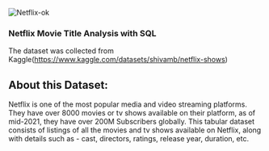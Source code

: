 ![Netflix-ok](https://github.com/liyanse/Analytyics-Engineer/assets/91662935/8dc932fd-4ca2-4c5c-9712-49bc9a42d6f0)


### Netflix Movie Title Analysis with SQL
The dataset was collected from Kaggle(https://www.kaggle.com/datasets/shivamb/netflix-shows)

## About this Dataset: 

Netflix is one of the most popular media and video streaming platforms. They have over 8000 movies or tv shows available on their platform, as of mid-2021, they have over 200M Subscribers globally. This tabular dataset consists of listings of all the movies and tv shows available on Netflix, along with details such as - cast, directors, ratings, release year, duration, etc.